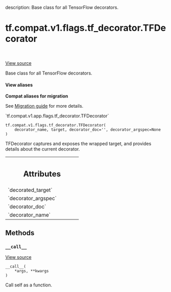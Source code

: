 description: Base class for all TensorFlow decorators.

<div itemscope itemtype="http://developers.google.com/ReferenceObject">
<meta itemprop="name" content="tf.compat.v1.flags.tf_decorator.TFDecorator" />
<meta itemprop="path" content="Stable" />
<meta itemprop="property" content="__call__"/>
<meta itemprop="property" content="__init__"/>
</div>

# tf.compat.v1.flags.tf_decorator.TFDecorator

<!-- Insert buttons and diff -->

<table class="tfo-notebook-buttons tfo-api nocontent" align="left">

</table>

<a target="_blank" href="/code/stable/tensorflow/python/util/tf_decorator.py">View source</a>



Base class for all TensorFlow decorators.

<section class="expandable">
  <h4 class="showalways">View aliases</h4>
  <p>
<b>Compat aliases for migration</b>
<p>See
<a href="https://www.tensorflow.org/guide/migrate">Migration guide</a> for
more details.</p>
<p>`tf.compat.v1.app.flags.tf_decorator.TFDecorator`</p>
</p>
</section>

<pre class="devsite-click-to-copy prettyprint lang-py tfo-signature-link">
<code>tf.compat.v1.flags.tf_decorator.TFDecorator(
    decorator_name, target, decorator_doc=&#x27;&#x27;, decorator_argspec=None
)
</code></pre>



<!-- Placeholder for "Used in" -->

TFDecorator captures and exposes the wrapped target, and provides details
about the current decorator.



<!-- Tabular view -->
 <table class="responsive fixed orange">
<colgroup><col width="214px"><col></colgroup>
<tr><th colspan="2"><h2 class="add-link">Attributes</h2></th></tr>

<tr>
<td>
`decorated_target`
</td>
<td>

</td>
</tr><tr>
<td>
`decorator_argspec`
</td>
<td>

</td>
</tr><tr>
<td>
`decorator_doc`
</td>
<td>

</td>
</tr><tr>
<td>
`decorator_name`
</td>
<td>

</td>
</tr>
</table>



## Methods

<h3 id="__call__"><code>__call__</code></h3>

<a target="_blank" href="/code/stable/tensorflow/python/util/tf_decorator.py">View source</a>

<pre class="devsite-click-to-copy prettyprint lang-py tfo-signature-link">
<code>__call__(
    *args, **kwargs
)
</code></pre>

Call self as a function.




